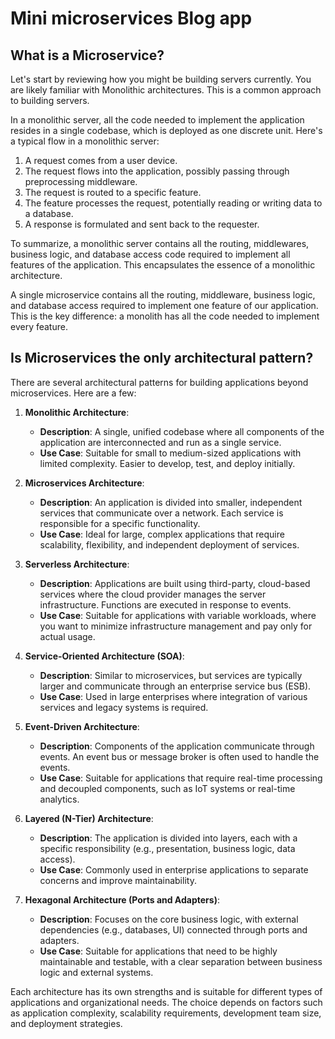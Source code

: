 # Mini microservices Blog app
## What is a Microservice?

Let's start by reviewing how you might be building servers currently. You are likely familiar with Monolithic architectures. This is a common approach to building servers.

In a monolithic server, all the code needed to implement the application resides in a single codebase, which is deployed as one discrete unit. Here's a typical flow in a monolithic server:

1. A request comes from a user device.
2. The request flows into the application, possibly passing through preprocessing middleware.
3. The request is routed to a specific feature.
4. The feature processes the request, potentially reading or writing data to a database.
5. A response is formulated and sent back to the requester.

To summarize, a monolithic server contains all the routing, middlewares, business logic, and database access code required to implement all features of the application. This encapsulates the essence of a monolithic architecture.

A single microservice contains all the routing, middleware, business logic, and database access required to implement one feature of our application. This is the key difference: a monolith has all the code needed to implement every feature.

## Is Microservices the only architectural pattern?
There are several architectural patterns for building applications beyond microservices. Here are a few:

1. **Monolithic Architecture**:
   - **Description**: A single, unified codebase where all components of the application are interconnected and run as a single service.
   - **Use Case**: Suitable for small to medium-sized applications with limited complexity. Easier to develop, test, and deploy initially.

2. **Microservices Architecture**:
   - **Description**: An application is divided into smaller, independent services that communicate over a network. Each service is responsible for a specific functionality.
   - **Use Case**: Ideal for large, complex applications that require scalability, flexibility, and independent deployment of services.

3. **Serverless Architecture**:
   - **Description**: Applications are built using third-party, cloud-based services where the cloud provider manages the server infrastructure. Functions are executed in response to events.
   - **Use Case**: Suitable for applications with variable workloads, where you want to minimize infrastructure management and pay only for actual usage.

4. **Service-Oriented Architecture (SOA)**:
   - **Description**: Similar to microservices, but services are typically larger and communicate through an enterprise service bus (ESB).
   - **Use Case**: Used in large enterprises where integration of various services and legacy systems is required.

5. **Event-Driven Architecture**:
   - **Description**: Components of the application communicate through events. An event bus or message broker is often used to handle the events.
   - **Use Case**: Suitable for applications that require real-time processing and decoupled components, such as IoT systems or real-time analytics.

6. **Layered (N-Tier) Architecture**:
   - **Description**: The application is divided into layers, each with a specific responsibility (e.g., presentation, business logic, data access).
   - **Use Case**: Commonly used in enterprise applications to separate concerns and improve maintainability.

7. **Hexagonal Architecture (Ports and Adapters)**:
   - **Description**: Focuses on the core business logic, with external dependencies (e.g., databases, UI) connected through ports and adapters.
   - **Use Case**: Suitable for applications that need to be highly maintainable and testable, with a clear separation between business logic and external systems.

Each architecture has its own strengths and is suitable for different types of applications and organizational needs. The choice depends on factors such as application complexity, scalability requirements, development team size, and deployment strategies.
